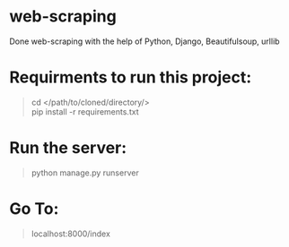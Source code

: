 # web-scraping
Done web-scraping with the help of Python, Django, Beautifulsoup, urllib

# Requirments to run this project:  
> cd </path/to/cloned/directory/>  
> pip install -r requirements.txt  

# Run the server:  
> python manage.py runserver  

# Go To:  
> localhost:8000/index

